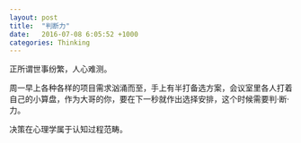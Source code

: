 ```yaml
---
layout: post
title:  "判断力"
date:   2016-07-08 6:05:52 +1000
categories: Thinking
---
```


正所谓世事纷繁，人心难测。

周一早上各种各样的项目需求汹涌而至，手上有半打备选方案，会议室里各人打着自己的小算盘，作为大哥的你，要在下一秒就作出选择安排，这个时候需要判·断·力。

决策在心理学属于认知过程范畴。